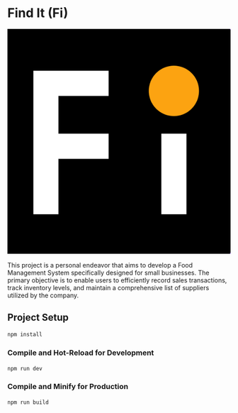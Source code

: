 # Find It (Fi)

![Find It](src/assets/img/Fi-icon.png)

This project is a personal endeavor that aims to develop a Food Management System specifically designed for small businesses. The primary objective is to enable users to efficiently record sales transactions, track inventory levels, and maintain a comprehensive list of suppliers utilized by the company.

## Project Setup

```sh
npm install
```

### Compile and Hot-Reload for Development

```sh
npm run dev
```

### Compile and Minify for Production

```sh
npm run build
```
